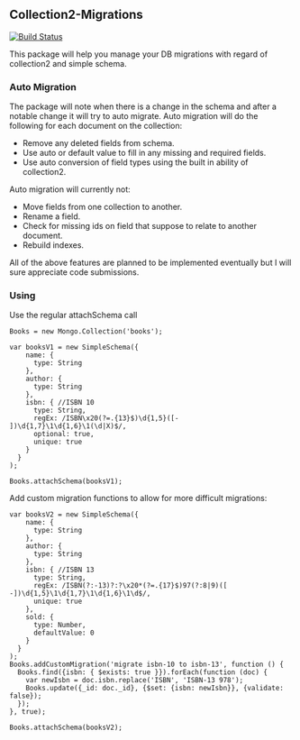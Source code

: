 ## Collection2-Migrations
[![Build Status](https://travis-ci.org/davidyaha/meteor-collection2-migrations.svg?branch=master)](https://travis-ci.org/davidyaha/meteor-collection2-migrations)

This package will help you manage your DB migrations with regard of collection2 and simple schema.

### Auto Migration

The package will note when there is a change in the schema and after a notable change it will try to auto migrate.
Auto migration will do the following for each document on the collection:
  - Remove any deleted fields from schema.
  - Use auto or default value to fill in any missing and required fields.
  - Use auto conversion of field types using the built in ability of collection2.

Auto migration will currently not:
  - Move fields from one collection to another.
  - Rename a field.
  - Check for missing ids on field that suppose to relate to another document.
  - Rebuild indexes.
  
All of the above features are planned to be implemented eventually but I will sure appreciate code submissions.

### Using

Use the regular attachSchema call

```
Books = new Mongo.Collection('books');

var booksV1 = new SimpleSchema({
    name: {
      type: String
    },
    author: {
      type: String
    },
    isbn: { //ISBN 10
      type: String,
      regEx: /ISBN\x20(?=.{13}$)\d{1,5}([- ])\d{1,7}\1\d{1,6}\1(\d|X)$/,
      optional: true,
      unique: true
    }
  }
);

Books.attachSchema(booksV1);
```

Add custom migration functions to allow for more difficult migrations: 

```
var booksV2 = new SimpleSchema({
    name: {
      type: String
    },
    author: {
      type: String
    },
    isbn: { //ISBN 13
      type: String,
      regEx: /ISBN(?:-13)?:?\x20*(?=.{17}$)97(?:8|9)([ -])\d{1,5}\1\d{1,7}\1\d{1,6}\1\d$/,
      unique: true
    },
    sold: {
      type: Number,
      defaultValue: 0
    }
  }
);
Books.addCustomMigration('migrate isbn-10 to isbn-13', function () {
  Books.find({isbn: { $exists: true }}).forEach(function (doc) {
    var newIsbn = doc.isbn.replace('ISBN', 'ISBN-13 978');
    Books.update({_id: doc._id}, {$set: {isbn: newIsbn}}, {validate: false});
  });
}, true);

Books.attachSchema(booksV2);
